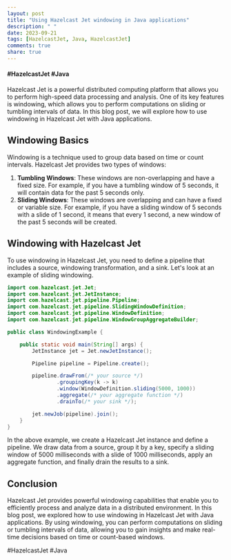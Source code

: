 ```yaml
---
layout: post
title: "Using Hazelcast Jet windowing in Java applications"
description: " "
date: 2023-09-21
tags: [HazelcastJet, Java, HazelcastJet]
comments: true
share: true
---
```

#### #HazelcastJet #Java 

Hazelcast Jet is a powerful distributed computing platform that allows you to perform high-speed data processing and analysis. One of its key features is windowing, which allows you to perform computations on sliding or tumbling intervals of data. In this blog post, we will explore how to use windowing in Hazelcast Jet with Java applications.

## Windowing Basics
Windowing is a technique used to group data based on time or count intervals. Hazelcast Jet provides two types of windows:
1. **Tumbling Windows**: These windows are non-overlapping and have a fixed size. For example, if you have a tumbling window of 5 seconds, it will contain data for the past 5 seconds only.
2. **Sliding Windows**: These windows are overlapping and can have a fixed or variable size. For example, if you have a sliding window of 5 seconds with a slide of 1 second, it means that every 1 second, a new window of the past 5 seconds will be created.

## Windowing with Hazelcast Jet
To use windowing in Hazelcast Jet, you need to define a pipeline that includes a source, windowing transformation, and a sink. Let's look at an example of sliding windowing.

```java
import com.hazelcast.jet.Jet;
import com.hazelcast.jet.JetInstance;
import com.hazelcast.jet.pipeline.Pipeline;
import com.hazelcast.jet.pipeline.SlidingWindowDefinition;
import com.hazelcast.jet.pipeline.WindowDefinition;
import com.hazelcast.jet.pipeline.WindowGroupAggregateBuilder;

public class WindowingExample {

    public static void main(String[] args) {
        JetInstance jet = Jet.newJetInstance();

        Pipeline pipeline = Pipeline.create();

        pipeline.drawFrom(/* your source */)
                .groupingKey(k -> k)
                .window(WindowDefinition.sliding(5000, 1000))
                .aggregate(/* your aggregate function */)
                .drainTo(/* your sink */);

        jet.newJob(pipeline).join();
    }
}
```

In the above example, we create a Hazelcast Jet instance and define a pipeline. We draw data from a source, group it by a key, specify a sliding window of 5000 milliseconds with a slide of 1000 milliseconds, apply an aggregate function, and finally drain the results to a sink.

## Conclusion
Hazelcast Jet provides powerful windowing capabilities that enable you to efficiently process and analyze data in a distributed environment. In this blog post, we explored how to use windowing in Hazelcast Jet with Java applications. By using windowing, you can perform computations on sliding or tumbling intervals of data, allowing you to gain insights and make real-time decisions based on time or count-based windows.

#HazelcastJet #Java
